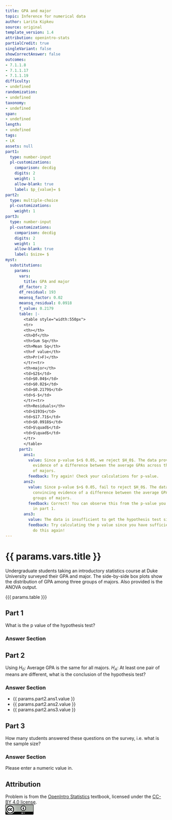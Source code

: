 ```yaml
---
title: GPA and major
topic: Inference for numerical data
author: Larita Kipkeu
source: original
template_version: 1.4
attribution: openintro-stats
partialCredit: true
singleVariant: false
showCorrectAnswer: false
outcomes:
- 7.1.1.8
- 7.1.1.17
- 7.1.1.19
difficulty:
- undefined
randomization:
- undefined
taxonomy:
- undefined
span:
- undefined
length:
- undefined
tags:
- LK
assets: null
part1:
  type: number-input
  pl-customizations:
    comparison: decdig
    digits: 2
    weight: 1
    allow-blank: true
    label: $p_{value}= $
part2:
  type: multiple-choice
  pl-customizations:
    weight: 1
part3:
  type: number-input
  pl-customizations:
    comparison: decdig
    digits: 2
    weight: 1
    allow-blank: true
    label: $size= $
myst:
  substitutions:
    params:
      vars:
        title: GPA and major
      df_factor: 2
      df_residual: 193
      meansq_factor: 0.02
      meansq_residual: 0.0918
      f_value: 0.2179
      table: |-
        <table style="width:550px">
        <tr>
        <th></th>
        <th>Df</th>
        <th>Sum Sq</th>
        <th>Mean Sq</th>
        <th>F value</th>
        <th>Pr(>F)</th>
        </tr><tr>
        <th>major</th>
        <td>$2$</td>
        <td>$0.04$</td>
        <td>$0.02$</td>
        <td>$0.2179$</td>
        <td>$-$</td>
        </tr><tr>
        <th>Residuals</th>
        <td>$193$</td>
        <td>$17.71$</td>
        <td>$0.0918$</td>
        <td>$\quad$</td>
        <td>$\quad$</td>
        </tr>
        </table>
      part2:
        ans1:
          value: Since p-value $<$ 0.05, we reject $H_0$. The data provides convincing
            evidence of a difference between the average GPAs across three groups
            of majors.
          feedback: Try again! Check your calculations for p-value.
        ans2:
          value: Since p-value $>$ 0.05, fail to reject $H_0$. The data do not provide
            convincing evidence of a difference between the average GPAs across three
            groups of majors.
          feedback: Correct! You can observe this from the p-value you calculated
            in part 1.
        ans3:
          value: The data is insufficient to get the hypothesis test significance.
          feedback: Try calculating the p value since you have sufficient data to
            do this again!
---
```

# {{ params.vars.title }}
Undergraduate students taking an introductory statistics course at Duke University surveyed their GPA and major. The side-by-side box plots show the distribution of GPA among three groups of majors. Also provided is the ANOVA output.

<pl-figure file-name="figure 1.png" type="dynamic" width="450px"></pl-figure>

{{{ params.table }}}

## Part 1

What is the p value of the hypothesis test?

### Answer Section

## Part 2

Using $H_0$: Average GPA is the same for all majors. $H_A$: At least one pair of means are different, what is the conclusion of the hypothesis test?

### Answer Section

- {{ params.part2.ans1.value }}
- {{ params.part2.ans2.value }}
- {{ params.part2.ans3.value }}

## Part 3

How many students answered these questions on the survey, i.e. what is the sample size?

### Answer Section

Please enter a numeric value in.

## Attribution

Problem is from the [OpenIntro Statistics](https://openintro.org/book/os/) textbook, licensed under the [CC-BY 4.0 license](https://creativecommons.org/licenses/by/4.0/).<br>![Image representing the Creative Commons 4.0 BY license.](https://raw.githubusercontent.com/firasm/bits/master/by.png)